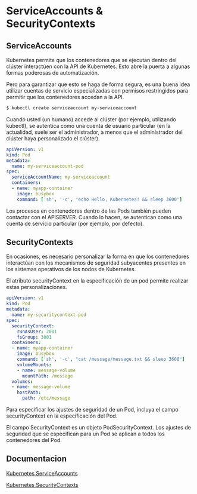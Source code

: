 # ServiceAccounts & SecurityContexts



## ServiceAccounts

Kubernetes permite que los contenedores que se ejecutan dentro del clúster interactúen con la API de Kubernetes. Esto abre la puerta a algunas formas poderosas de automatización.

Pero para garantizar que esto se haga de forma segura, es una buena idea utilizar cuentas de servicio especializadas con permisos restringidos para permitir que los contenedores accedan a la API. 

```bash
$ kubectl create serviceaccount my-serviceaccount
```

Cuando usted (un humano) accede al clúster (por ejemplo, utilizando kubectl), se autentica como una cuenta de usuario particular (en la actualidad, suele ser el administrador, a menos que el administrador del clúster haya personalizado el clúster).

```yaml
apiVersion: v1
kind: Pod
metadata:
  name: my-serviceaccount-pod
spec:
  serviceAccountName: my-serviceaccount
  containers:
  - name: myapp-container
    image: busybox
    command: ['sh', '-c', "echo Hello, Kubernetes! && sleep 3600"]
```



Los procesos en contenedores dentro de las Pods también pueden contactar con el APISERVER. Cuando lo hacen, se autentican como una cuenta de servicio particular (por ejemplo, por defecto).




## SecurityContexts

En ocasiones, es necesario personalizar la forma en que los contenedores interactúan con los mecanismos de seguridad subyacentes presentes en los sistemas operativos de los nodos de Kubernetes.

El atributo securityContext en la especificación de un pod permite realizar estas personalizaciones.
```yaml
apiVersion: v1
kind: Pod
metadata:
  name: my-securitycontext-pod
spec:
  securityContext:
    runAsUser: 2001
    fsGroup: 3001
  containers:
  - name: myapp-container
    image: busybox
    command: ['sh', '-c', "cat /message/message.txt && sleep 3600"]
    volumeMounts:
    - name: message-volume
      mountPath: /message
  volumes:
  - name: message-volume
    hostPath:
      path: /etc/message
```
Para especificar los ajustes de seguridad de un Pod, incluya el campo securityContext en la especificación del Pod.

El campo SecurityContext es un objeto PodSecurityContext. Los ajustes de seguridad que se especifican para un Pod se aplican a todos los contenedores del Pod.



## Documentacion
[Kubernetes ServiceAccounts](https://kubernetes.io/docs/tasks/configure-pod-container/configure-service-account/)

[Kubernetes SecurityContexts](https://kubernetes.io/docs/tasks/configure-pod-container/security-context/)

